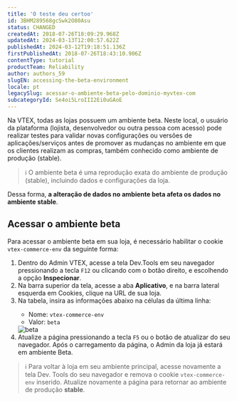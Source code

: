 ```yaml
---
title: 'O teste deu certoo'
id: 3BHM289568gcSwk2O80Asu
status: CHANGED
createdAt: 2018-07-26T18:09:29.968Z
updatedAt: 2024-03-13T12:00:57.622Z
publishedAt: 2024-03-12T19:18:51.136Z
firstPublishedAt: 2018-07-26T18:43:10.906Z
contentType: tutorial
productTeam: Reliability
author: authors_59
slugEN: accessing-the-beta-environment
locale: pt
legacySlug: acessar-o-ambiente-beta-pelo-dominio-myvtex-com
subcategoryId: Se4oi5LroIII2Ei0uGAoE
---
```


Na VTEX, todas as lojas possuem um ambiente beta. Neste local, o usuário da plataforma (lojista, desenvolvedor ou outra pessoa com acesso) pode realizar testes para validar novas configurações  ou versões de aplicações/serviços antes de promover as mudanças no ambiente em que os clientes realizam as compras, também conhecido como ambiente de produção (stable).

>ℹ️ O ambiente beta é uma reprodução exata do ambiente de produção (stable), incluindo dados e configurações da loja.

Dessa forma, **a alteração de dados no ambiente beta afeta os dados no ambiente stable**.

## Acessar o ambiente beta

Para acessar o ambiente beta em sua loja, é necessário habilitar o cookie `vtex-commerce-env` da seguinte forma:

<ol start="1">
  <li>Dentro do Admin VTEX, acesse a tela Dev.Tools em seu navegador pressionando a tecla <code>F12</code> ou clicando com o botão direito, e escolhendo a opção <b>Inspecionar</b>.</li>
  <li>Na barra superior da tela, acesse a aba <b>Aplicativo</b>, e na barra lateral esquerda em Cookies, clique na URL de sua loja.
</li>
  <li>Na tabela, insira as informações abaixo na células da última linha:</li>
  <ul>
<li>Nome: <code>vtex-commerce-env</code></li>
<li>Valor: <code>beta</code>
</li>
</ul>
<img src="https://images.ctfassets.net/alneenqid6w5/3g8wintA1heJbzdV8J0s45/8eb6f5917e2d9d8a134b81231dc42728/Ambiente_beta_.png" alt="beta">
<li>Atualize a página pressionando a tecla <code>F5</code> ou o botão de atualizar do seu navegador. Após o carregamento da página, o Admin da loja já estará em ambiente Beta.</li>
</ol>

>ℹ️ Para voltar à loja em seu ambiente principal, acesse novamente a tela Dev. Tools do seu navegador e remova o cookie `vtex-commerce-env` inserido. Atualize novamente a página para retornar ao ambiente de produção **stable**.
